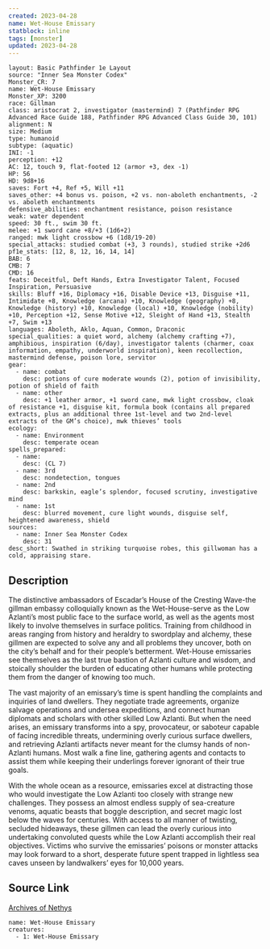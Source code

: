 ```yaml
---
created: 2023-04-28
name: Wet-House Emissary
statblock: inline
tags: [monster]
updated: 2023-04-28
---
```

```statblock
layout: Basic Pathfinder 1e Layout
source: "Inner Sea Monster Codex"
Monster_CR: 7
name: Wet-House Emissary
Monster_XP: 3200
race: Gillman
class: aristocrat 2, investigator (mastermind) 7 (Pathfinder RPG Advanced Race Guide 188, Pathfinder RPG Advanced Class Guide 30, 101)
alignment: N
size: Medium
type: humanoid
subtype: (aquatic)
INI: -1
perception: +12
AC: 12, touch 9, flat-footed 12 (armor +3, dex -1)
HP: 56
HD: 9d8+16
saves: Fort +4, Ref +5, Will +11
saves_other: +4 bonus vs. poison, +2 vs. non-aboleth enchantments, -2 vs. aboleth enchantments
defensive_abilities: enchantment resistance, poison resistance
weak: water dependent
speed: 30 ft., swim 30 ft.
melee: +1 sword cane +8/+3 (1d6+2)
ranged: mwk light crossbow +6 (1d8/19-20)
special_attacks: studied combat (+3, 3 rounds), studied strike +2d6
pf1e_stats: [12, 8, 12, 16, 14, 14]
BAB: 6
CMB: 7
CMD: 16
feats: Deceitful, Deft Hands, Extra Investigator Talent, Focused Inspiration, Persuasive
skills: Bluff +16, Diplomacy +16, Disable Device +13, Disguise +11, Intimidate +8, Knowledge (arcana) +10, Knowledge (geography) +8, Knowledge (history) +10, Knowledge (local) +10, Knowledge (nobility) +10, Perception +12, Sense Motive +12, Sleight of Hand +13, Stealth +7, Swim +13
languages: Aboleth, Aklo, Aquan, Common, Draconic
special_qualities: a quiet word, alchemy (alchemy crafting +7), amphibious, inspiration (6/day), investigator talents (charmer, coax information, empathy, underworld inspiration), keen recollection, mastermind defense, poison lore, servitor
gear:
  - name: combat
    desc: potions of cure moderate wounds (2), potion of invisibility, potion of shield of faith
  - name: other
    desc: +1 leather armor, +1 sword cane, mwk light crossbow, cloak of resistance +1, disguise kit, formula book (contains all prepared extracts, plus an additional three 1st-level and two 2nd-level extracts of the GM’s choice), mwk thieves’ tools
ecology:
  - name: Environment
    desc: temperate ocean
spells_prepared:
  - name:
    desc: (CL 7)
  - name: 3rd
    desc: nondetection, tongues
  - name: 2nd
    desc: barkskin, eagle’s splendor, focused scrutiny, investigative mind
  - name: 1st
    desc: blurred movement, cure light wounds, disguise self, heightened awareness, shield
sources:
  - name: Inner Sea Monster Codex
    desc: 31
desc_short: Swathed in striking turquoise robes, this gillwoman has a cold, appraising stare.
```
## Description
The distinctive ambassadors of Escadar’s House of the Cresting Wave-the gillman embassy colloquially known as the Wet-House-serve as the Low Azlanti’s most public face to the surface world, as well as the agents most likely to involve themselves in surface politics. Training from childhood in areas ranging from history and heraldry to swordplay and alchemy, these gillmen are expected to solve any and all problems they uncover, both on the city’s behalf and for their people’s betterment. Wet-House emissaries see themselves as the last true bastion of Azlanti culture and wisdom, and stoically shoulder the burden of educating other humans while protecting them from the danger of knowing too much.

The vast majority of an emissary’s time is spent handling the complaints and inquiries of land dwellers. They negotiate trade agreements, organize salvage operations and undersea expeditions, and connect human diplomats and scholars with other skilled Low Azlanti. But when the need arises, an emissary transforms into a spy, provocateur, or saboteur capable of facing incredible threats, undermining overly curious surface dwellers, and retrieving Azlanti artifacts never meant for the clumsy hands of non-Azlanti humans. Most walk a fine line, gathering agents and contacts to assist them while keeping their underlings forever ignorant of their true goals.

With the whole ocean as a resource, emissaries excel at distracting those who would investigate the Low Azlanti too closely with strange new challenges. They possess an almost endless supply of sea-creature venoms, aquatic beasts that boggle description, and secret magic lost below the waves for centuries. With access to all manner of twisting, secluded hideaways, these gillmen can lead the overly curious into undertaking convoluted quests while the Low Azlanti accomplish their real objectives. Victims who survive the emissaries’ poisons or monster attacks may look forward to a short, desperate future spent trapped in lightless sea caves unseen by landwalkers’ eyes for 10,000 years.
## Source Link
[Archives of Nethys](https://aonprd.com/MonsterDisplay.aspx?ItemName=Wet-House%20Emissary)
```encounter-table
name: Wet-House Emissary
creatures:
  - 1: Wet-House Emissary
```
